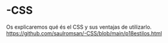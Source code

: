 # -CSS
Os explicaremos qué és el CSS y sus ventajas de utilizarlo.
https://github.com/saulromsan/-CSS/blob/main/p18estilos.html
